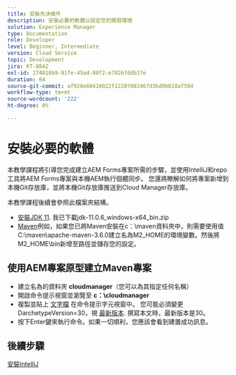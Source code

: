 ```yaml
---
title: 安裝先決條件
description: 安裝必要的軟體以設定您的開發環境
solution: Experience Manager
type: Documentation
role: Developer
level: Beginner, Intermediate
version: Cloud Service
topic: Development
jira: KT-8842
exl-id: 274018b9-91fe-45ad-80f2-e7826fddb37e
duration: 64
source-git-commit: af928e60410022f12207082467d3bd9b818af59d
workflow-type: tm+mt
source-wordcount: '222'
ht-degree: 0%

---
```


# 安裝必要的軟體

本教學課程將引導您完成建立AEM Forms專案所需的步驟，並使用IntelliJ和repo工具將AEM Forms專案與本機AEM執行個體同步。 您還將瞭解如何將專案新增到本機Git存放庫，並將本機Git存放庫推送到Cloud Manager存放庫。





本教學課程後續會參照此檔案夾結構。

* [安裝JDK 11](https://www.oracle.com/java/technologies/downloads/#java11-windows). 我已下載jdk-11.0.6_windows-x64_bin.zip
* [Maven](https://maven.apache.org/guides/getting-started/windows-prerequisites.html)例如，如果您已將Maven安裝在c：\maven資料夾中，則需要使用值C:\maven\apache-maven-3.6.0建立名為M2_HOME的環境變數。然後將M2_HOME\bin新增至路徑並儲存您的設定。

## 使用AEM專案原型建立Maven專案

* 建立名為的資料夾 **cloudmanager**（您可以為其指定任何名稱）
* 開啟命令提示視窗並瀏覽至 **c：\cloudmanager**
* 複製並貼上 [文字檔](assets/creating-maven-project.txt) 在命令提示字元視窗中。 您可能必須變更DarchetypeVersion=30，視 [最新版本](https://github.com/adobe/aem-project-archetype/releases). 撰寫本文時，最新版本是30。
* 按下Enter鍵來執行命令。如果一切順利，您應該會看到建置成功訊息。

## 後續步驟

[安裝IntelliJ](./intellij-set-up.md)